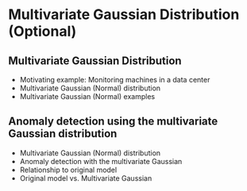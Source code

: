 # Multivariate Gaussian Distribution (Optional)

## Multivariate Gaussian Distribution
* Motivating example: Monitoring machines in a data center 
* Multivariate Gaussian (Normal) distribution
* Multivariate Gaussian (Normal) examples

## Anomaly detection using the multivariate Gaussian distribution
* Multivariate Gaussian (Normal) distribution
* Anomaly detection with the multivariate Gaussian
* Relationship to original model
* Original model vs. Multivariate Gaussian    
